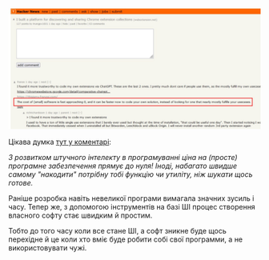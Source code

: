 <!--
date: 2024-12-25T00:40:41
photo: ![Photo](2024-12-25-00-40-41.jpg)


-->

![Photo](2024-12-25-00-40-41.jpg)

Цікава думка [тут у коментарі](https://news.ycombinator.com/item?id=42492753):

_З розвитком штучного інтелекту в програмуванні ціна на (просте) програмне забезпечення прямує до нуля! Іноді, набагато швидше самому "накодити" потрібну тобі функцію чи утиліту, ніж шукати щось готове._ 

Раніше розробка навіть невеликої програми вимагала значних зусиль і часу. Тепер же, з допомогою інструментів на базі ШІ процес створення власного софту стає швидким й простим. 

Тобто до того часу коли все стане ШІ, а софт зникне буде щось перехідне й це коли хто вміє буде робити собі свої программи, а не використовувати чужі.